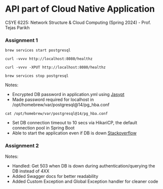 # API part of Cloud Native Application
CSYE 6225:  Network Structure & Cloud Computing (Spring 2024) - Prof. Tejas Parikh


### Assignment 1
```
brew services start postgresql
```
```
curl -vvvv http://localhost:8080/healthz 
```
```
curl -vvvv -XPUT http://localhost:8080/healthz
```
```
brew services stop postgresql
```
Notes:
- Encrypted DB password in application.yml using [Jasypt](http://www.jasypt.org/)
- Made password required for localhost in /opt/homebrew/var/postgresql@14/pg_hba.conf
```
cat /opt/homebrew/var/postgresql@14/pg_hba.conf
```
- Set DB connection timeout to 10 secs via HikariCP, the default connection pool in Spring Boot
- Able to start the application even if DB is down [Stackoverflow](https://stackoverflow.com/a/60348220)

### Assignment 2
Notes:
- Handled: Get 503 when DB is down during authentication/querying the DB instead of 4XX
- Added Swagger docs for better readability
- Added Custom Exception and Global Exception handler for cleaner code
